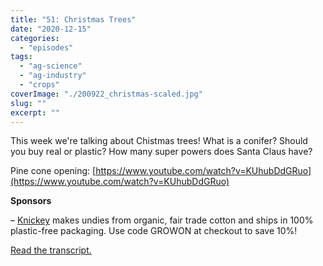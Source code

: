 ```yaml
---
title: "51: Christmas Trees"
date: "2020-12-15"
categories: 
  - "episodes"
tags: 
  - "ag-science"
  - "ag-industry"
  - "crops"
coverImage: "./200922_christmas-scaled.jpg"
slug: ""
excerpt: ""
---
```


This week we're talking about Chistmas trees! What is a conifer? Should you buy real or plastic? How many super powers does Santa Claus have?

Pine cone opening: [https://www.youtube.com/watch?v=KUhubDdGRuo](https://www.youtube.com/watch?v=KUhubDdGRuo)

**Sponsors**

– [Knickey](https://shareasale.com/r.cfm?b=1394995&u=2604378&m=90461&urllink=&afftrack=) makes undies from organic, fair trade cotton and ships in 100% plastic-free packaging. Use code GROWON at checkout to save 10%!

[Read the transcript.](https://www.onetogrowonpod.com/51-christmas-trees-transcript)
